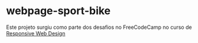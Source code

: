 # webpage-sport-bike

Este projeto surgiu como parte dos desafios no FreeCodeCamp no curso de [Responsive Web Design](https://www.freecodecamp.org/learn/responsive-web-design/#responsive-web-design-projects)

